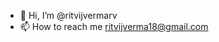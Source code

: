 - 👋 Hi, I’m @ritvijvermarv
- 📫 How to reach me ritvijverma18@gmail.com

<!---
mysteriousrv/mysteriousrv is a ✨ special ✨ repository because its `README.md` (this file) appears on your GitHub profile.
You can click the Preview link to take a look at your changes.
--->
